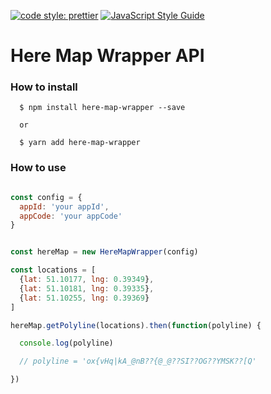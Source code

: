 [![code style: prettier](https://img.shields.io/badge/code_style-prettier-ff69b4.svg?style=flat-square)](https://github.com/prettier/prettier) [![JavaScript Style Guide](https://img.shields.io/badge/code_style-standard-brightgreen.svg)](https://standardjs.com)
# Here Map Wrapper API

### How to install

```shell
  $ npm install here-map-wrapper --save 

  or 

  $ yarn add here-map-wrapper
```

### How to use 

```javascript

const config = {
  appId: 'your appId',
  appCode: 'your appCode'
}


const hereMap = new HereMapWrapper(config)

const locations = [
  {lat: 51.10177, lng: 0.39349},
  {lat: 51.10181, lng: 0.39335},
  {lat: 51.10255, lng: 0.39369}
]

hereMap.getPolyline(locations).then(function(polyline) {

  console.log(polyline)

  // polyline = 'ox{vHq|kA_@nB??{@_@??SI??OG??YMSK??[Q' 

})

```
